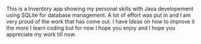 This is a Inventory app showing my personal skills with Java developement using SQLite for database management.
A lot of effort was put in and I am very proud of the work that has come out. 
I have Ideas on how to improve it the more I learn coding but for now I hope you enjoy and I hope you appreciate my work till now.
